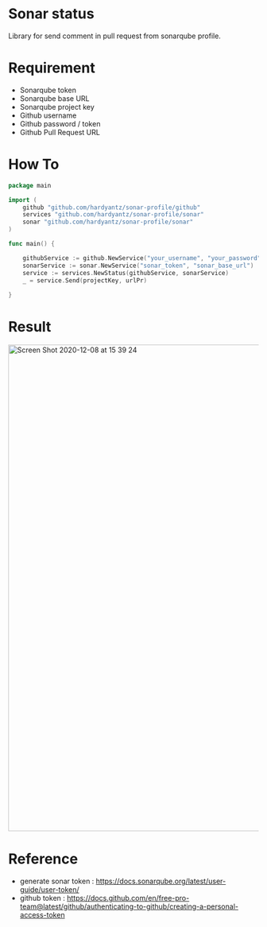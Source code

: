 # Sonar status
Library for send comment in pull request from sonarqube profile.

# Requirement

- Sonarqube token
- Sonarqube base URL
- Sonarqube project key
- Github username
- Github password / token
- Github Pull Request URL

# How To 

```go
package main

import (
    github "github.com/hardyantz/sonar-profile/github"
    services "github.com/hardyantz/sonar-profile/sonar"
    sonar "github.com/hardyantz/sonar-profile/sonar"
)

func main() {

    githubService := github.NewService("your_username", "your_password")
    sonarService := sonar.NewService("sonar_token", "sonar_base_url")
    service := services.NewStatus(githubService, sonarService)
    _ = service.Send(projectKey, urlPr)
    
}

```

# Result 

<img width="979" alt="Screen Shot 2020-12-08 at 15 39 24" src="https://user-images.githubusercontent.com/3294869/101460199-ddc6a880-396b-11eb-9d26-679e5c6d1a5e.png">


# Reference 

- generate sonar token : https://docs.sonarqube.org/latest/user-guide/user-token/
- github token : https://docs.github.com/en/free-pro-team@latest/github/authenticating-to-github/creating-a-personal-access-token